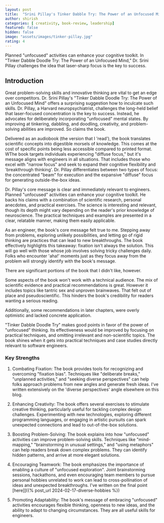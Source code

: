 ```yaml
---
layout: post
title:  "Srini Pillay's Tinker Dabble Try: The Power of an Unfocused Mind, a book review"
author: shirish
categories: [ creativity, book-review, leadership]
featured: false
hidden: false
image: "assets/images/tinker-pillay.jpg"
rating: 4
---
```


Planned "unfocused" activities can enhance your cognitive toolkit. In "Tinker Dabble Doodle Try: The Power of an Unfocused Mind," Dr. Srini Pillay challenges the idea that laser-sharp focus is the key to success.

## Introduction

Great problem-solving skills and innovative thinking are vital to get an edge over competitors. Dr. Srini Pillay's "Tinker Dabble Doodle Try: The Power of an Unfocused Mind" offers a surprising suggestion how to inculcate such skills. Dr. Pillay, a Harvard neuropsychiatrist, challenges the long-held belief that laser-focused concentration is the key to success. Instead, he advocates for deliberately incorporating "unfocused" mental states. By improving at tinkering, dabbling, and doodling, creativity, and problem-solving abilities are improved. So claims the book.

Delivered as an audiobook (the version that I 'read'), the book translates scientific concepts into digestible morsels of knowledge. This comes at the cost of specific points being less accessible compared to printed format. WThe book targets individuals experiencing "diffuse focus," but it's message aligns with engineers in all situations. That includes those who excel with "narrow focus" and seek to expand their cognitive flexibility and 'breakthrough thinking'. Dr. Pillay differentiates between two types of focus: the concentrated "beam" for execution and the expansive "diffuse" focus for generating outside-the-box ideas.

Dr. Pillay's core message is clear and immediately relevant to engineers. Planned "unfocused" activities can enhance your cognitive toolkit. He backs his claims with a combination of scientific research, personal anecdotes, and practical exercises. The science is interesting and relevant, though its depth might vary depending on the reader's prior knowledge of neuroscience. The practical techniques and examples are presented in a clear, relatable manner, making them easily applicable.

As an engineer, the book's core message felt true to me. Stepping away from problems, exploring unlikely possibilities, and letting go of rigid thinking are practices that can lead to new breakthroughs. The book effectively highlights this takeaway: fixation isn't always the solution. This will go well with those whose job involves solving tricky challenges daily. Folks who encounter 'aha!' moments just as they focus away from the problem will strongly identify with the book's message.

There are significant portions of the book that I didn't like, however.

Some aspects of the book won't work with a technical audience. The mix of scientific evidence and practical recommendations is great. However it includes topics like tantric sex and unproven brainwaves. That felt out of place and pseudoscientific. This hinders the book's credibility for readers wanting a serious reading.

Additionally, some recommendations in later chapters, were overly optimistic and lacked concrete application.

"Tinker Dabble Doodle Try" makes good points in favor of the power of "unfocused" thinking. Its effectiveness would be improved by focusing on practical techniques, and omitting irrelevant and non-scientific topics. The book shines when it gets into practical techniques and case studies directly relevant to software engineers. 

### Key Strengths

1. Combating Fixation: The book provides tools for recognizing and overcoming "fixation bias". Techniques like "deliberate breaks," "unplanned activities," and "seeking diverse perspectives" can help folks approach problems from new angles and generate fresh ideas. I've written extensively on the 'diverse perspectives' angle elsewhere on this blog.

2. Enhancing Creativity: The book offers several exercises to stimulate creative thinking, particularly useful for tackling complex design challenges. Experimenting with new technologies, exploring different programming languages, or engaging in artistic pursuits can spark unexpected connections and lead to out-of-the-box solutions.

3. Boosting Problem-Solving: The book explains into how "unfocused" activities can improve problem-solving skills. Techniques like "mind-mapping," "brainstorming in unusual settings," and "using metaphors" can help readers break down complex problems. They can identify hidden patterns, and arrive at more elegant solutions.

4. Encouraging Teamwork: The book emphasizes the importance of enabling a culture of "unfocused exploration". Joint brainstorming sessions, hackathons, and even encouraging team members to pursue personal hobbies unrelated to work can lead to cross-pollination of ideas and unexpected breakthroughs. I've written on the final point [here]]({% post_url 2024-02-17-diverse-hobbies %}) 

5. Promoting Adaptability: The book's message of embracing "unfocused" activities encourages flexible thinking, openness to new ideas, and the ability to adapt to changing circumstances. They are all useful skills for engineers.
